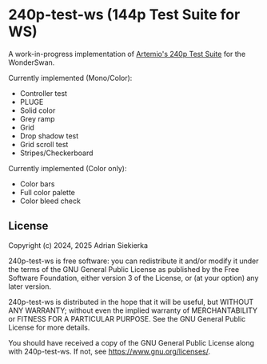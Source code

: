 # 240p-test-ws (144p Test Suite for WS)

A work-in-progress implementation of [Artemio's 240p Test Suite](https://junkerhq.net/xrgb/index.php?title=240p_test_suite)
for the WonderSwan.

Currently implemented (Mono/Color):

- Controller test
- PLUGE
- Solid color
- Grey ramp
- Grid
- Drop shadow test
- Grid scroll test
- Stripes/Checkerboard

Currently implemented (Color only):

- Color bars
- Full color palette
- Color bleed check

## License

Copyright (c) 2024, 2025 Adrian Siekierka

240p-test-ws is free software: you can redistribute it and/or modify it under
the terms of the GNU General Public License as published by the Free
Software Foundation, either version 3 of the License, or (at your option)
any later version.

240p-test-ws is distributed in the hope that it will be useful, but WITHOUT
ANY WARRANTY; without even the implied warranty of MERCHANTABILITY or
FITNESS FOR A PARTICULAR PURPOSE. See the GNU General Public License for
more details.

You should have received a copy of the GNU General Public License along
with 240p-test-ws. If not, see <https://www.gnu.org/licenses/>.
